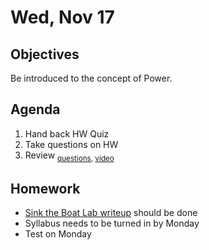 Wed, Nov 17
=========    
  
Objectives  
------------  
Be introduced to the concept of Power.
  
Agenda    
---------    

1. Hand back HW Quiz
2. Take questions on HW
3. Review <sub>[questions](https://avon.schoology.com/course/5138386902/materials/gp/5144965928), [video]()</sub>
  
Homework  
-------------    
- [Sink the Boat Lab writeup][lab] should be done
- Syllabus needs to be turned in by Monday
- Test on Monday

[lab]: https://avon.schoology.com/assignment/5144965891/
[syl]: https://avon.schoology.com/course/5138386902/materials/gp/5451651647

<!--stackedit_data:
eyJoaXN0b3J5IjpbLTExODU5NzQ4NTgsLTIwNzY1ODY3NDMsMT
E4NDY1NTA2OSwxNTc3OTg5ODM1LC05MjI5NTgyNzgsMTQ5Nzg4
MzQ4MCw4OTkyOTE3MDcsLTExMjg1NDk4MDUsMzY2OTMzMTIzLC
0zMTQzNjgyMTIsLTc5MDI2MTcwOSwxNDQ5NDUyMTgyLC0yNTM2
NzA1OTAsLTk1NTExMzE4Niw0ODU5MDAzNDUsLTM1NDk2MjY5NS
wxNDE1OTE2MDEyLDQwNTQ5MTYwMiwtMTk3MzE5NDIyNywtMTM1
NDg1NTE5MV19
-->